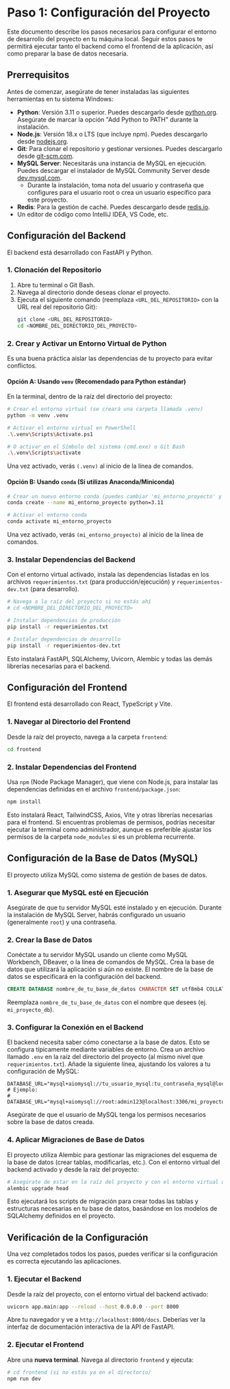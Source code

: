 # Paso 1: Configuración del Proyecto

Este documento describe los pasos necesarios para configurar el entorno de desarrollo del proyecto en tu máquina local. Seguir estos pasos te permitirá ejecutar tanto el backend como el frontend de la aplicación, así como preparar la base de datos necesaria.

## Prerrequisitos

Antes de comenzar, asegúrate de tener instaladas las siguientes herramientas en tu sistema Windows:

*   **Python**: Versión 3.11 o superior. Puedes descargarlo desde [python.org](https://www.python.org/).
    Asegúrate de marcar la opción "Add Python to PATH" durante la instalación.
*   **Node.js**: Versión 18.x o LTS (que incluye npm). Puedes descargarlo desde [nodejs.org](https://nodejs.org/).
*   **Git**: Para clonar el repositorio y gestionar versiones. Puedes descargarlo desde [git-scm.com](https://git-scm.com/).
*   **MySQL Server**: Necesitarás una instancia de MySQL en ejecución. Puedes descargar el instalador 
    de MySQL Community Server desde [dev.mysql.com](https://dev.mysql.com/downloads/mysql/).
    *   Durante la instalación, toma nota del usuario y contraseña que configures para el usuario root
        o crea un usuario específico para este proyecto.
*   **Redis**: Para la gestión de caché. Puedes descargarlo desde [redis.io](https://redis.io/download).
*   Un editor de código como IntelliJ IDEA, VS Code, etc.

## Configuración del Backend

El backend está desarrollado con FastAPI y Python.

### 1. Clonación del Repositorio

1.  Abre tu terminal o Git Bash.
2.  Navega al directorio donde deseas clonar el proyecto.
3.  Ejecuta el siguiente comando (reemplaza `<URL_DEL_REPOSITORIO>` con la URL real del repositorio Git):
    ```bash
    git clone <URL_DEL_REPOSITORIO>
    cd <NOMBRE_DEL_DIRECTORIO_DEL_PROYECTO>
    ```

### 2. Crear y Activar un Entorno Virtual de Python

Es una buena práctica aislar las dependencias de tu proyecto para evitar conflictos.

#### Opción A: Usando `venv` (Recomendado para Python estándar)

En la terminal, dentro de la raíz del directorio del proyecto:

```bash
# Crear el entorno virtual (se creará una carpeta llamada .venv)
python -m venv .venv

# Activar el entorno virtual en PowerShell
.\.venv\Scripts\Activate.ps1

# O activar en el Símbolo del sistema (cmd.exe) o Git Bash
.\.venv\Scripts\activate
```
Una vez activado, verás `(.venv)` al inicio de la línea de comandos.

#### Opción B: Usando `conda` (Si utilizas Anaconda/Miniconda)

```bash
# Crear un nuevo entorno conda (puedes cambiar 'mi_entorno_proyecto' y la versión de Python)
conda create --name mi_entorno_proyecto python=3.11

# Activar el entorno conda
conda activate mi_entorno_proyecto
```
Una vez activado, verás `(mi_entorno_proyecto)` al inicio de la línea de comandos.

### 3. Instalar Dependencias del Backend

Con el entorno virtual activado, instala las dependencias listadas en los archivos `requerimientos.txt` (para producción/ejecución) y `requerimientos-dev.txt` (para desarrollo).

```bash
# Navega a la raíz del proyecto si no estás ahí
# cd <NOMBRE_DEL_DIRECTORIO_DEL_PROYECTO>

# Instalar dependencias de producción
pip install -r requerimientos.txt

# Instalar dependencias de desarrollo
pip install -r requerimientos-dev.txt
```
Esto instalará FastAPI, SQLAlchemy, Uvicorn, Alembic y todas las demás librerías necesarias para el backend.

## Configuración del Frontend

El frontend está desarrollado con React, TypeScript y Vite.

### 1. Navegar al Directorio del Frontend

Desde la raíz del proyecto, navega a la carpeta `frontend`:

```bash
cd frontend
```

### 2. Instalar Dependencias del Frontend

Usa `npm` (Node Package Manager), que viene con Node.js, para instalar las dependencias definidas en el archivo `frontend/package.json`:

```bash
npm install
```
Esto instalará React, TailwindCSS, Axios, Vite y otras librerías necesarias para el frontend. Si encuentras problemas de permisos, podrías necesitar ejecutar la terminal como administrador, aunque es preferible ajustar los permisos de la carpeta `node_modules` si es un problema recurrente.

## Configuración de la Base de Datos (MySQL)

El proyecto utiliza MySQL como sistema de gestión de bases de datos.

### 1. Asegurar que MySQL esté en Ejecución

Asegúrate de que tu servidor MySQL esté instalado y en ejecución. Durante la instalación de MySQL Server, habrás configurado un usuario (generalmente `root`) y una contraseña.

### 2. Crear la Base de Datos

Conéctate a tu servidor MySQL usando un cliente como MySQL Workbench, DBeaver, o la línea de comandos de MySQL. Crea la base de datos que utilizará la aplicación si aún no existe. El nombre de la base de datos se especificará en la configuración del backend.

```sql
CREATE DATABASE nombre_de_tu_base_de_datos CHARACTER SET utf8mb4 COLLATE utf8mb4_unicode_ci;
```
Reemplaza `nombre_de_tu_base_de_datos` con el nombre que desees (ej. `mi_proyecto_db`).

### 3. Configurar la Conexión en el Backend

El backend necesita saber cómo conectarse a la base de datos. Esto se configura típicamente mediante variables de entorno.
Crea un archivo llamado `.env` en la raíz del directorio del proyecto (al mismo nivel que `requerimientos.txt`).
Añade la siguiente línea, ajustando los valores a tu configuración de MySQL:

```env
DATABASE_URL="mysql+aiomysql://tu_usuario_mysql:tu_contraseña_mysql@localhost:3306/nombre_de_tu_base_de_datos"
# Ejemplo:
# DATABASE_URL="mysql+aiomysql://root:admin123@localhost:3306/mi_proyecto_db"
```
Asegúrate de que el usuario de MySQL tenga los permisos necesarios sobre la base de datos creada.

### 4. Aplicar Migraciones de Base de Datos

El proyecto utiliza Alembic para gestionar las migraciones del esquema de la base de datos (crear tablas, modificarlas, etc.). Con el entorno virtual del backend activado y desde la raíz del proyecto:

```bash
# Asegúrate de estar en la raíz del proyecto y con el entorno virtual del backend activado
alembic upgrade head
```
Esto ejecutará los scripts de migración para crear todas las tablas y estructuras necesarias en tu base de datos, basándose en los modelos de SQLAlchemy definidos en el proyecto.

## Verificación de la Configuración

Una vez completados todos los pasos, puedes verificar si la configuración es correcta ejecutando las aplicaciones.

### 1. Ejecutar el Backend

Desde la raíz del proyecto, con el entorno virtual del backend activado:

```bash
uvicorn app.main:app --reload --host 0.0.0.0 --port 8000
```
Abre tu navegador y ve a `http://localhost:8000/docs`. Deberías ver la interfaz de documentación interactiva de la API de FastAPI.

### 2. Ejecutar el Frontend

Abre una **nueva terminal**. Navega al directorio `frontend` y ejecuta:

```bash
# cd frontend (si no estás ya en el directorio)
npm run dev
```